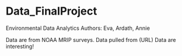 # Data_FinalProject
Environmental Data Analytics
Authors: Eva, Ardath, Annie

Data are from NOAA MRIP surveys.
Data pulled from (URL)
Data are interesting! 